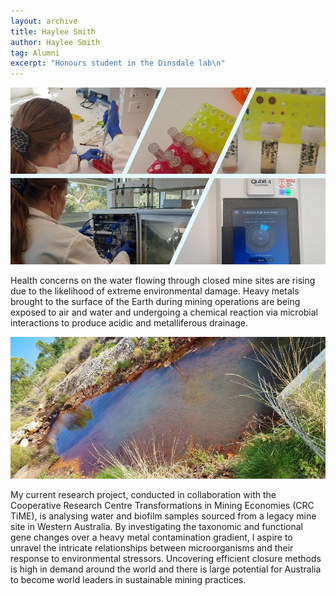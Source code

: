 ```yaml
---
layout: archive
title: Haylee Smith
author: Haylee Smith
tag: Alumni
excerpt: "Honours student in the Dinsdale lab\n"
---
```


![](/assets/images/haylee1.jpeg)

Health concerns on the water flowing through closed mine sites are rising due to the likelihood of extreme environmental damage. Heavy metals brought to the surface of the Earth during mining operations are being exposed to air and water and undergoing a chemical reaction via microbial interactions to produce acidic and metalliferous drainage. 

![](/assets/images/haylee2.jpeg)

My current research project, conducted in collaboration with the Cooperative Research Centre Transformations in Mining Economies (CRC TiME), is analysing water and biofilm samples sourced from a legacy mine site in Western Australia. By investigating the taxonomic and functional gene changes over a heavy metal contamination gradient, I aspire to unravel the intricate relationships between microorganisms and their response to environmental stressors. Uncovering efficient closure methods is high in demand around the world and there is large potential for Australia to become world leaders in sustainable mining practices. 
